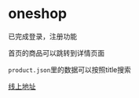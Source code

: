 # oneshop

已完成登录，注册功能

首页的商品可以跳转到详情页面

`product.json`里的数据可以按照title搜索

[线上地址](https://oneshop-ten.vercel.app)


